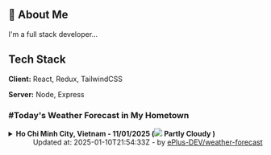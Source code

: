 ## 🚀 About Me
I'm a full stack developer...


## Tech Stack

**Client:** React, Redux, TailwindCSS

**Server:** Node, Express

### #Today's Weather Forecast in My Hometown



<details>
    <summary><b>Ho Chi Minh City, Vietnam - 11/01/2025 (<img src="https://cdn.weatherapi.com/weather/64x64/day/116.png" /> Partly Cloudy )</b>
    </summary>

    
<table>
    <tr>
        <th>Hour</th>
        <td>00:00</td><td>01:00</td><td>02:00</td><td>03:00</td><td>04:00</td><td>05:00</td><td>06:00</td><td>07:00</td><td>08:00</td><td>09:00</td><td>10:00</td><td>11:00</td><td>12:00</td><td>13:00</td><td>14:00</td><td>15:00</td><td>16:00</td><td>17:00</td><td>18:00</td><td>19:00</td><td>20:00</td><td>21:00</td><td>22:00</td><td>23:00</td>
    </tr>
    <tr>
        <th>Weather</th>
        <td><img src="https://cdn.weatherapi.com/weather/64x64/night/116.png"></img></td><td><img src="https://cdn.weatherapi.com/weather/64x64/night/116.png"></img></td><td><img src="https://cdn.weatherapi.com/weather/64x64/night/116.png"></img></td><td><img src="https://cdn.weatherapi.com/weather/64x64/night/116.png"></img></td><td><img src="https://cdn.weatherapi.com/weather/64x64/night/113.png"></img></td><td><img src="https://cdn.weatherapi.com/weather/64x64/night/116.png"></img></td><td><img src="https://cdn.weatherapi.com/weather/64x64/night/116.png"></img></td><td><img src="https://cdn.weatherapi.com/weather/64x64/day/116.png"></img></td><td><img src="https://cdn.weatherapi.com/weather/64x64/day/113.png"></img></td><td><img src="https://cdn.weatherapi.com/weather/64x64/day/113.png"></img></td><td><img src="https://cdn.weatherapi.com/weather/64x64/day/113.png"></img></td><td><img src="https://cdn.weatherapi.com/weather/64x64/day/116.png"></img></td><td><img src="https://cdn.weatherapi.com/weather/64x64/day/116.png"></img></td><td><img src="https://cdn.weatherapi.com/weather/64x64/day/116.png"></img></td><td><img src="https://cdn.weatherapi.com/weather/64x64/day/116.png"></img></td><td><img src="https://cdn.weatherapi.com/weather/64x64/day/116.png"></img></td><td><img src="https://cdn.weatherapi.com/weather/64x64/day/116.png"></img></td><td><img src="https://cdn.weatherapi.com/weather/64x64/day/116.png"></img></td><td><img src="https://cdn.weatherapi.com/weather/64x64/night/116.png"></img></td><td><img src="https://cdn.weatherapi.com/weather/64x64/night/113.png"></img></td><td><img src="https://cdn.weatherapi.com/weather/64x64/night/116.png"></img></td><td><img src="https://cdn.weatherapi.com/weather/64x64/night/116.png"></img></td><td><img src="https://cdn.weatherapi.com/weather/64x64/night/116.png"></img></td><td><img src="https://cdn.weatherapi.com/weather/64x64/night/116.png"></img></td>
    </tr>
    <tr>
        <th>Condition</th>
        <td width="200px">Partly Cloudy </td><td width="200px">Partly Cloudy </td><td width="200px">Partly Cloudy </td><td width="200px">Partly Cloudy </td><td width="200px">Clear</td><td width="200px">Partly Cloudy </td><td width="200px">Partly Cloudy </td><td width="200px">Partly Cloudy </td><td width="200px">Sunny</td><td width="200px">Sunny</td><td width="200px">Sunny</td><td width="200px">Partly Cloudy </td><td width="200px">Partly Cloudy </td><td width="200px">Partly Cloudy </td><td width="200px">Partly Cloudy </td><td width="200px">Partly Cloudy </td><td width="200px">Partly Cloudy </td><td width="200px">Partly Cloudy </td><td width="200px">Partly Cloudy </td><td width="200px">Clear </td><td width="200px">Partly Cloudy </td><td width="200px">Partly Cloudy </td><td width="200px">Partly Cloudy </td><td width="200px">Partly Cloudy </td>
    </tr>
    <tr>
        <th>Temperature</th>
        <td>23.8 °C</td><td>23.2 °C</td><td>22.7 °C</td><td>22.3 °C</td><td>22.4 °C</td><td>21.7 °C</td><td>21.5 °C</td><td>21.8 °C</td><td>23.6 °C</td><td>25.6 °C</td><td>27.6 °C</td><td>29.3 °C</td><td>30.7 °C</td><td>32 °C</td><td>32.6 °C</td><td>32.8 °C</td><td>32.1 °C</td><td>29.3 °C</td><td>26.1 °C</td><td>25.8 °C</td><td>25.4 °C</td><td>25.1 °C</td><td>24.9 °C</td><td>24.3 °C</td>
    </tr>
    <tr>
        <th>Wind</th>
        <td>10.4 kph</td><td>9.7 kph</td><td>10.1 kph</td><td>10.1 kph</td><td>10.4 kph</td><td>11.5 kph</td><td>11.2 kph</td><td>11.2 kph</td><td>13.7 kph</td><td>12.2 kph</td><td>10.4 kph</td><td>9.7 kph</td><td>10.1 kph</td><td>8.3 kph</td><td>7.9 kph</td><td>7.6 kph</td><td>6.1 kph</td><td>11.9 kph</td><td>10.1 kph</td><td>2.9 kph</td><td>1.8 kph</td><td>2.2 kph</td><td>8.6 kph</td><td>14 kph</td>
    </tr>
</table>

</details>

<div align="right">
    Updated at: 2025-01-10T21:54:33Z - by <a target="_blank"
        href="https://github.com/ePlus-DEV/weather-forecast">ePlus-DEV/weather-forecast</a>
</div>